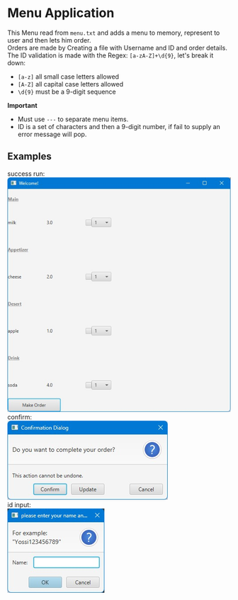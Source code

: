 # Menu Application
This Menu read from `menu.txt` and adds a menu to memory, represent to user and then lets him order.               
Orders are made by Creating a file with Username and ID and order details.              
The ID validation is made with the Regex: `[a-zA-Z]+\d{9}`, let's break it down:
- `[a-z]` all small case letters allowed
- `[A-Z]` all capital case letters allowed
- `\d{9}` must be a 9-digit sequence 

**Important**           
* Must use `---` to separate menu items.
* ID is a set of characters and then a 9-digit number, if fail to supply an error message will pop.

## Examples
success run:                                                  
![Menu](menu.jpg?raw=true)                                      
confirm:                                                            
![confirm](confirm.jpg?raw=true)                            
id input:                                                                    
![id-input](name%20input.jpg?raw=true)                                       


